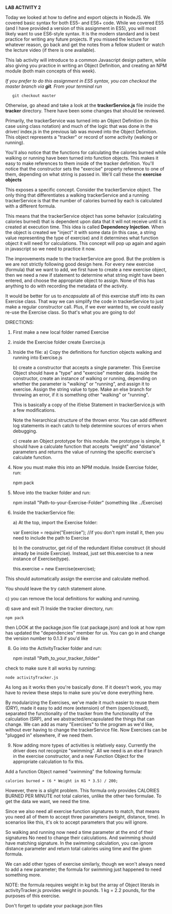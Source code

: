**LAB ACTIVITY 2**

Today we looked at how to define and export objects in NodeJS.  We covered
basic syntax for both ES5- and ES6+ code.  While we covered ES5 (and I have
provided a version of this assignment in ES5), you will most likely want to
use ES6-style syntax.  It is the modern standard and is best practice for
writing any future projects.  If you missed the lecture for whatever reason,
go back and get the notes from a fellow student or watch the lecture video
(if there is one available).

This lab activity will introduce to a common Javascript design pattern, while
also giving you practice in writing an Object Definition, and creating an NPM
module (both main concepts of this week).

*If you prefer to do this assignment in ES5 syntax, you can checkout the
master branch via **git**.  From your terminal run*

       git checkout master


Otherwise, go ahead and take a look at the **trackerService.js** file inside
the **tracker** directory.  There have been some changes that should be
reviewed.

Primarily, the trackerService was turned into an Object Definition (in this
case using class notation) and much of the logic that was done in the driver/
index.js in the previous lab was moved into the Object Definition.  This object
represents a "tracker" or record of some activity (walking or running).  

You'll also notice that the functions for calculating the calories burned while
walking or running have been turned into function objects. This makes it easy
to make references to them inside of the tracker definition.  You'll notice
that the constructor sets the "exercise" property reference to one of them,
depending on what string is passed in.  We'll call these the **exercise objects**

This exposes a specific concept.  Consider the trackerService object.  The only
thing that differentiates a walking trackerService and a running
trackerService is that the number of calories burned by each is calculated
with a different formula.

This means that the trackerService object has some behavior (calculating
calories burned) that is dependent upon data that it will not receive until
it is created at execution time.  This idea is called **Dependency Injection**.
When the object is created we "inject" it with some data (in this case, a
string value representing the type of exercise) and it determines what
function object it will need for calculations.  This concept will pop up again
and again in javascript so we need to practice it now.

The improvements made to the trackerService are good.  But the problem is we
are not strictly following good design here.  For every new exercise (formula)
that we want to add, we first have to create a new exercise object, then we
need a new if statement to determine what string might have been entered,
and choose the appropriate object to assign.  None of this has anything to do
with recording the metadata of the activity.

It would be better for us to *encapsulate* all of this exercise stuff into its
own Exercise class. That way we can simplify the code in trackerService
to just make a regular constructor call. Plus, if we ever wanted to, we could
easily re-use the Exercise class. So that's what you are going to do!

DIRECTIONS:

1) First make a new local folder named Exercise

2) inside the Exercise folder create Exercise.js

3)  Inside the file:
    a) Copy the definitions for function objects walking and running into
    Exercise.js
    
    b) create a constructor that accepts a single parameter. This Exercise
    Object should have a "type" and "exercise" member data.  Inside the
    constructor, create an instance of walking or running, depending on
    whether the parameter is "walking" or "running", and assign it to
    exercise. Assign the string value to type.  Make an else branch
    for throwing an error, if it is something other "walking" or "running".
   
    This is basically a copy of  the if/else Statement in trackerService.js
    with a few modifications.

    Note the hierarchical structure of the thrown error.  You can add different
    log statements in each catch to help determine sources of errors when
    debugging.

    c) create an Object prototype for this module.  the prototype is simple,
    it should have a calculate function that accepts "weight" and "distance"
    parameters and returns the value of running the specific exercise's
    calculate function.
4)  Now you must make this into an NPM module.  Inside Exercise folder, run:

    npm pack

5) Move into the tracker folder and run:

    npm install "Path-to-your-Exercise-Folder" (something like ../Exercise)

6) Inside the trackerService file:

   a) At the top, import the Exercise folder:

    var Exercise = require("Exercise");
   //if you don't npm install it, then you need to include the path to Exercise

   b) In the constructor, get rid of the redundant if/else construct (it should
   already be inside Exercise).  Instead, just set this.exercise to a new
   instance of Exercise(type).  

    this.exercise = new Exercise(exercise);

This should automatically assign the exercise and calculate method.

   You should leave the try catch statement alone.
   
   c) you can remove the local definitions for walking and running.

   d) save and exit
7) Inside the tracker directory, run:

    npm pack

then LOOK at the package.json file (cat package.json) and look at how npm
has updated the "dependencies" member for us.  You can go in and change the
version number to 0.1.3 if you'd like

8) Go into the ActivityTracker folder and run:

    npm install "Path_to_your_tracker_folder"

check to make sure it all works by running:

    node activityTracker.js

As long as it works then you're basically done.  If it doesn't work, you may
have to review these steps to make sure you've done everything here.

By modularizing the Exercises, we've made it much easier to reuse them (DRY),
made it easy to add more (extension) of them (open/closed), separated the
functionality of the tracker from the functionality of the calculation (SRP),
and we abstracted/encapsulated the things that can change.  We can add as many
"Exercises" to the program as we'd like, without ever having to change the
trackerService file. Now Exercises can be "plugged in" elsewhere, if we need
them.

9) Now adding more types of activities is relatively easy. Currently the driver
does not recognize "swimming". All we need is an else if branch in the
exercise constructor, and a new Function Object for the appropriate calculation
to fix this.

Add a function Object named "swimming" the following formula:

    calories burned = (6 * Weight in KG * 3.5) / 200;

However, there is a slight problem. This formula only provides CALORIES BURNED
PER MINUTE not total calories, unlike the other two formulae.
To get the data we want, we need the time.

Since we also need all exercise function signatures to match, that means you
need all of them to accept three parameters (weight, distance, time).
In scenarios like this, it's ok to accept parameters that you will ignore.

So walking and running now need a time parameter at the end of their signatures
No need to change their calculations.  And swimming should have matching
signature. In the swimming calculation, you can ignore distance parameter and
return total calories using time and the given formula.

We can add other types of exercise similarly, though we won't always
need to add a new parameter; the formula for swimming just happened to need
something more.


NOTE: the formula requires weight in kg but the array of Object literals in
activityTracker.js provides weight in pounds.  1 kg = 2.2 pounds, for the
purposes of this exercise.

Don't forget to update your package.json files